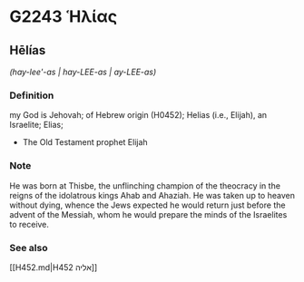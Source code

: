 # G2243 Ἡλίας

## Hēlías

_(hay-lee'-as | hay-LEE-as | ay-LEE-as)_

### Definition

my God is Jehovah; of Hebrew origin (H0452); Helias (i.e., Elijah), an Israelite; Elias; 

- The Old Testament prophet Elijah

### Note

He was born at Thisbe, the unflinching champion of the theocracy in the reigns of the idolatrous kings Ahab and Ahaziah. He was taken up to heaven without dying, whence the Jews expected he would return just before the advent of the Messiah, whom he would prepare the minds of the Israelites to receive.

### See also

[[H452.md|H452 אליה]]
